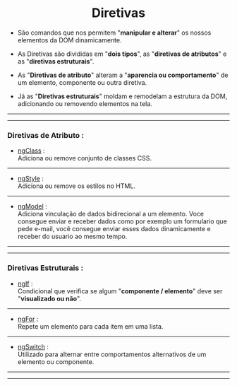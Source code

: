 <h1 align="center">Diretivas</h1>

  - São comandos que nos permitem "**manipular e alterar**" os nossos elementos da DOM dinamicamente.

  - As Diretivas são divididas em "**dois tipos**", as "**diretivas de atributos**" e as "**diretivas estruturais**".

  - As "**Diretivas de atributo**" alteram a "**aparencia ou comportamento**" de um elemento, componente ou outra diretiva.

  - Já as "**Diretivas estruturais**" moldam e remodelam a estrutura da DOM, adicionando ou removendo elementos na tela.

  ___
  ___
  <h3>Diretivas de Atributo :</h3>

  - [ngClass]() : <br>
  Adiciona ou remove conjunto de classes CSS.
  
  ___
  - [ngStyle]() : <br>
  Adiciona ou remove os estilos no HTML.

  ___
  - [ngModel]() : <br>
  Adiciona vinculação de dados bidirecional a um elemento.
  Voce consegue enviar e receber dados como por exemplo um formulario que pede e-mail, você consegue enviar esses dados dinamicamente e receber do usuario ao mesmo tempo.

  ___
  ___
  <h3>Diretivas Estruturais :</h3>

  - [ngIf](https://github.com/henferreirapro/estudos-angular/blob/7-diretivas-angular/1-ngif.md) : <br>
  Condicional que verifica se algum "**componente / elemento**" deve ser "**visualizado ou não**".

  ___
  - [ngFor](https://github.com/henferreirapro/estudos-angular/blob/7-diretivas-angular/2-ngfor.md) : <br>
  Repete um elemento para cada item em uma lista.

  ___
  - [ngSwitch](https://github.com/henferreirapro/estudos-angular/blob/7-diretivas-angular/3-ngswitch.md) : <br>
  Utilizado para alternar entre comportamentos alternativos de um elemento ou componente.

___
___
